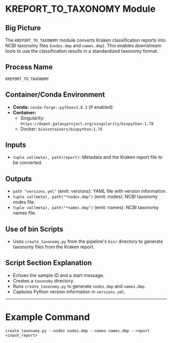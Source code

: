 # KREPORT_TO_TAXONOMY Module

## Big Picture
The `KREPORT_TO_TAXONOMY` module converts Kraken classification reports into NCBI taxonomy files (`nodes.dmp` and `names.dmp`). This enables downstream tools to use the classification results in a standardized taxonomy format.

## Process Name
`KREPORT_TO_TAXONOMY`

## Container/Conda Environment
- **Conda:** `conda-forge::python=3.8.3` (if enabled)
- **Container:**
  - Singularity: `https://depot.galaxyproject.org/singularity/biopython:1.78`
  - Docker: `biocontainers/biopython:1.75`

## Inputs
- `tuple val(meta), path(report)`: Metadata and the Kraken report file to be converted.

## Outputs
- `path "versions.yml"` (emit: versions): YAML file with version information.
- `tuple val(meta), path("*nodes.dmp")` (emit: nodes): NCBI taxonomy nodes file.
- `tuple val(meta), path("*names.dmp")` (emit: names): NCBI taxonomy names file.

## Use of bin Scripts
- Uses `create_taxonomy.py` from the pipeline's `bin/` directory to generate taxonomy files from the Kraken report.

## Script Section Explanation
- Echoes the sample ID and a start message.
- Creates a `taxonomy` directory.
- Runs `create_taxonomy.py` to generate `nodes.dmp` and `names.dmp`.
- Captures Python version information in `versions.yml`.

---

# Example Command
```
create_taxonomy.py --nodes nodes.dmp --names names.dmp --report <input_report>
```
